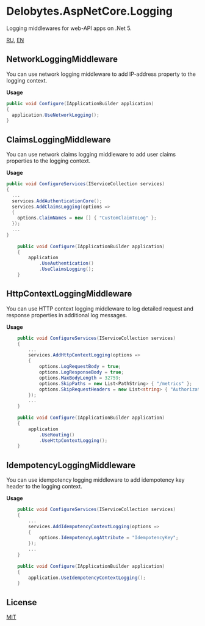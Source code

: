 # Delobytes.AspNetCore.Logging
Logging middlewares for web-API apps on .Net 5.

[RU](README.md), [EN](README.en.md)

## NetworkLoggingMiddleware
You can use network logging middleware to add IP-address property to the logging context.

**Usage**
```csharp
public void Configure(IApplicationBuilder application)
{
  application.UseNetworkLogging();
}
```

## ClaimsLoggingMiddleware
You can use network claims logging middleware to add user claims properties to the logging context.

**Usage**
```csharp
public void ConfigureServices(IServiceCollection services)
{
  ...
  services.AddAuthenticationCore();
  services.AddClaimsLogging(options =>
  {
    options.ClaimNames = new [] { "CustomClaimToLog" };
  });
  ...
}
	
    public void Configure(IApplicationBuilder application)
    {
        application
		    .UseAuthentication()
            .UseClaimsLogging();
	}
```

## HttpContextLoggingMiddleware
You can use HTTP context logging middleware to log detailed request and response properties in additional log messages.

**Usage**
```csharp
	public void ConfigureServices(IServiceCollection services)
    {
		...
		services.AddHttpContextLogging(options =>
        {
            options.LogRequestBody = true;
            options.LogResponseBody = true;
            options.MaxBodyLength = 32759;
            options.SkipPaths = new List<PathString> { "/metrics" };
            options.SkipRequestHeaders = new List<string> { "Authorization" };
        });
		...
	}
	
    public void Configure(IApplicationBuilder application)
    {
        application
		    .UseRouting()
            .UseHttpContextLogging();
	}
```

## IdempotencyLoggingMiddleware
You can use idempotency logging middleware to add idempotency key header to the logging context.

**Usage**
```csharp
	public void ConfigureServices(IServiceCollection services)
    {
		...
		services.AddIdempotencyContextLogging(options =>
        {
            options.IdempotencyLogAttribute = "IdempotencyKey";
        });
		...
	}
	
    public void Configure(IApplicationBuilder application)
    {
        application.UseIdempotencyContextLogging();
	}
```

## License
[MIT](https://github.com/a-postx/Delobytes.AspNetCore.Logging/blob/master/LICENSE)